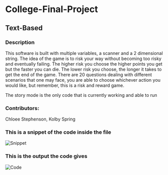 # College-Final-Project
## Text-Based
### Description
This software is built with multiple variables, a scanner and a 2 dimensional string. The idea of the game is to risk your way without becoming too risky and eventually failing. The higher risk you choose the higher points you get but the faster you can die. The lower risk you choose, the longer it takes to get the end of the game. There are 20 questions dealing with different scenarios that one may face, you are able to choose whichever action you would like, but remember, this is a risk and reward game. 

The story mode is the only code that is currently working and able to run

### Contributors: 
Chloee Stephenson, Kolby Spring

### This is a snippet of the code inside the file
![Snippet](https://user-images.githubusercontent.com/42582597/57867627-b2df9700-77be-11e9-8be3-314f6397a60c.png)

### This is the output the code gives
![Code](https://user-images.githubusercontent.com/42582597/57867671-cd197500-77be-11e9-8d3d-75d5ed417d71.png)
